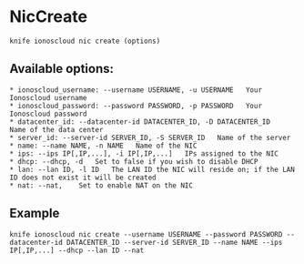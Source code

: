 # NicCreate



    knife ionoscloud nic create (options)


## Available options:

```
* ionoscloud_username: --username USERNAME, -u USERNAME   Your Ionoscloud username
* ionoscloud_password: --password PASSWORD, -p PASSWORD   Your Ionoscloud password
* datacenter_id: --datacenter-id DATACENTER_ID, -D DATACENTER_ID   Name of the data center
* server_id: --server-id SERVER_ID, -S SERVER_ID   Name of the server
* name: --name NAME, -n NAME   Name of the NIC
* ips: --ips IP[,IP,...], -i IP[,IP,...]   IPs assigned to the NIC
* dhcp: --dhcp, -d   Set to false if you wish to disable DHCP
* lan: --lan ID, -l ID   The LAN ID the NIC will reside on; if the LAN ID does not exist it will be created
* nat: --nat,    Set to enable NAT on the NIC
```

## Example

    knife ionoscloud nic create --username USERNAME --password PASSWORD --datacenter-id DATACENTER_ID --server-id SERVER_ID --name NAME --ips IP[,IP,...] --dhcp --lan ID --nat
